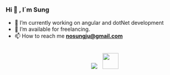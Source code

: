 ### Hi  👋 , I´m Sung

-  🌱 I’m currently working on angular and dotNet development
-  🤝 I’m available for freelancing.
-  📫 How to reach me **nosungju@gmail.com**
  
<br>

 <div align="center"  class="icons-social" style="margin-left: 10px;">
        <a style="margin-left: 10px;"  target="_blank" href="https://www.linkedin.com/in/sung-ju-no-5887b6163/">
			<img src="https://img.icons8.com/doodle/40/000000/linkedin--v2.png"></a>
	<a style="margin-left: 10px" target="_blank" href="https://nosungjuhere.web.app/">
			<img src="https://img.icons8.com/ios-glyphs/512/internet--v1.png" style="width: 42px"></a>
 </div>

<!--
**Sungjuno/Sungjuno** is a ✨ _special_ ✨ repository because its `README.md` (this file) appears on your GitHub profile.

Here are some ideas to get you started:

- 🔭 I’m currently working on ...
- 🌱 I’m currently learning ...
- 👯 I’m looking to collaborate on ...
- 🤔 I’m looking for help with ...
- 💬 Ask me about ...
- 📫 How to reach me: ...
- 😄 Pronouns: ...
- ⚡ Fun fact: ...
-->
